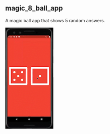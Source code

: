 ## magic_8_ball_app

A magic ball app that shows 5 random answers.


![Finished App](https://github.com/nonsocchi/Dice_app/blob/master/resources/Dice_app_demo.gif)